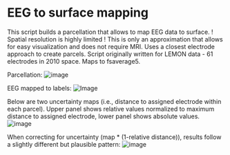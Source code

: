 # EEG to surface mapping

This script builds a parcellation that allows to map EEG data to surface. ! Spatial resolution is highly limited ! This is only an approximation that allows for easy visualization and does not require MRI.
Uses a closest electrode approach to create parcels. Script originally written for LEMON data - 61 electrodes in 2010 space. Maps to fsaverage5.

Parcellation:
![image](https://github.com/user-attachments/assets/2ce6c489-4553-4f1e-8deb-64732ac77045)

EEG mapped to labels:
![Image](https://github.com/user-attachments/assets/56a2c71c-fd38-4bf1-b818-1dc91eb84cb0)

Below are two uncertainty maps (i.e., distance to assigned electrode within each parcel). Upper panel shows relative values normalized to maximum distance to assigned electrode, lower panel shows absolute values. 
![image](https://github.com/user-attachments/assets/7030f52e-f7d0-4725-aff5-b813e9d8dc52)

When correcting for uncertainty (map * (1-relative distance)), results follow a slightly different but plausible pattern:
![image](https://github.com/user-attachments/assets/46fb6681-eb4d-4616-bfe9-d4cecb5b09ea)


